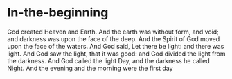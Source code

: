 # In-the-beginning
God created Heaven and Earth.
And the earth was without form, and void; and darkness was upon the face of the deep. And the Spirit of God moved upon the face of the waters.
And God said, Let there be light: and there was light.
And God saw the light, that it was good: and God divided the light from the darkness.
And God called the light Day, and the darkness he called Night. And the evening and the morning were the first day
